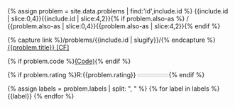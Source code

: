 <div class="alert alert-primary" role="alert">
  {% assign problem = site.data.problems | find:'id',include.id %}
  <tiny>{{include.id | slice:0,4}}</tiny>{{include.id | slice:4,2}}{% if problem.also-as %} / <tiny>{{problem.also-as | slice:0,4}}</tiny>{{problem.also-as | slice:4,2}}{% endif %}

  {% capture link %}/problems/{{include.id | slugify}}/{% endcapture %}
  <a href="{{ link | relative_url }}">
    {{problem.title}}
  </a>
  <a href="https://codeforces.com/contest/{{include.id | slice:0,4}}/problem/{{include.id | slice:4,2}}">
  [CF]
  </a>

  {% if problem.code %}<a href="https://github.com/akoprow/competetive-programming/blob/master/src/codeforces/{{problem.code}}">(Code)</a>{% endif %}

  {% if problem.rating %}<rating>R:{{problem.rating}} <meter min=800 max=3600 value="{{problem.rating}}"/></rating>{% endif %}

  <labels>
  {% assign labels = problem.labels | split: ", " %}
  {% for label in labels %}
    <span class="badge rounded-pill bg-warning text-dark">{{label}}</span>
  {% endfor %}
  </labels>
</div>
